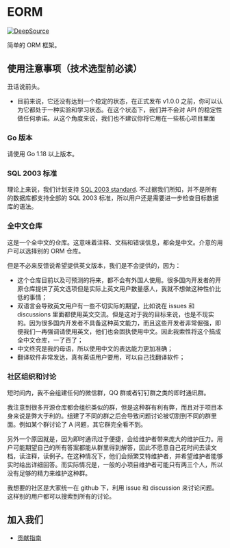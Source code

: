 # EORM

[![DeepSource](https://deepsource.io/gh/ecodeclub/eorm.svg/?label=active+issues&show_trend=true&token=pKgxd-FmZ5F3l0M2iXQRpBRy)](https://deepsource.io/gh/ecodeclub/eorm/?ref=repository-badge)

简单的 ORM 框架。

## 使用注意事项（技术选型前必读）

丑话说前头。

- 目前来说，它还没有达到一个稳定的状态，在正式发布 v1.0.0 之前，你可以认为它都处于一种实验和学习状态。在这个状态下，我们并不会对 API 的稳定性做任何承诺。从这个角度来说，我们也不建议你将它用在一些核心项目里面

### Go 版本

请使用 Go 1.18 以上版本。

### SQL 2003 标准
理论上来说，我们计划支持 [SQL 2003 standard](https://ronsavage.github.io/SQL/sql-2003-2.bnf.html#query%20specification). 不过据我们所知，并不是所有的数据库都支持全部的 SQL 2003 标准，所以用户还是需要进一步检查目标数据库的语法。

### 全中文仓库

这是一个全中文的仓库。这意味着注释、文档和错误信息，都会是中文。介意的用户可以选择别的 ORM 仓库。

但是不必来反馈说希望提供英文版本，我们是不会提供的，因为：
- 这个仓库目前以及可预测的将来，都不会有外国人使用。很多国内开发者的开原仓库提供了英文选项但是实际上英文用户数量感人，我就不想做这种性价比低的事情；
- 双语言会导致英文用户有一些不切实际的期望，比如说在 issues 和 discussions 里面都使用英文交流。但是这对于我的目标来说，也是不现实的。因为很多国内开发者不具备这种英文能力，而且这些开发者非常倔强，即便我们一再强调请使用英文，他们也会固执使用中文。因此我索性将这个搞成全中文仓库，一了百了；
- 中文终究是我的母语，所以使用中文的表达能力更加准确；
- 翻译软件非常发达，真有英语用户要用，可以自己找翻译软件；

### 社区组织和讨论

短时间内，我不会组建任何的微信群，QQ 群或者钉钉群之类的即时通讯群。

我注意到很多开源仓库都会组织类似的群，但是这种群有利有弊，而且对于项目本身来说是弊大于利的。组建了不同的群之后会导致问题讨论被切割到不同的群里面。例如某个群讨论了 A 问题，其它群完全看不到。

另外一个原因就是，因为即时通讯过于便捷，会给维护者带来庞大的维护压力。用户可能期望自己的所有答案都能从群里得到解答，因此不愿意自己花时间去读文档，读注释，读例子。在这种情况下，他们会频繁艾特维护者，并希望维护者能够实时给出详细回答。而实际情况是，一般的小项目维护者可能只有两三个人，所以没有足够的精力来维护这种群。

我想要的社区是大家统一在 github 下，利用 issue 和 discussion 来讨论问题。这样别的用户都可以搜索到所有的讨论。

## 加入我们
- [贡献指南](https://ekit.gocn.vip/contribution/#%E8%AE%BE%E7%BD%AE%E5%BC%80%E5%8F%91%E7%8E%AF%E5%A2%83)
